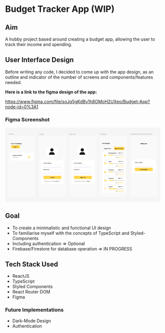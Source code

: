 # Budget Tracker App (WIP)

## Aim

A hobby project based around creating a budget app, allowing the user to track their income and spending.

## User Interface Design

Before writing any code, I decided to come up with the app design, as an outline and indicator of the number of screens and components/features needed.

**Here is a link to the figma design of the app:**

https://www.figma.com/file/soJq5gKdBy1h8OMoH2UXeo/Budget-App?node-id=0%3A1

### Figma Screenshot

![caption](./src/images/Project.png)

## Goal

-   To create a minimalistic and functional UI design
-   To familiarise myself with the concepts of TypeScript and Styled-Components
-   Including authentication => Optional
-   Firebase/Firestore for database operation => IN PROGRESS

## Tech Stack Used

-   ReactJS
-   TypeScript
-   Styled Components
-   React Router DOM
-   Figma

### Future Implementations

-   Dark-Mode Design
-   Authentication
